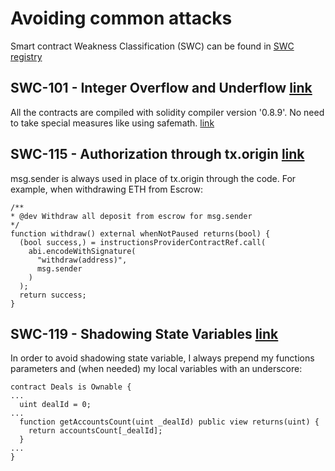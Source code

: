 # Avoiding common attacks

Smart contract Weakness Classification (SWC) can be found in [SWC registry](https://swcregistry.io/) 

## SWC-101 - Integer Overflow and Underflow [link](https://swcregistry.io/docs/SWC-101)

All the contracts are compiled with solidity compiler version '0.8.9'. No need to take special measures like using safemath.
[link](https://docs.soliditylang.org/en/v0.8.9/080-breaking-changes.html?highlight=underflow)

## SWC-115 - Authorization through tx.origin [link](https://swcregistry.io/docs/SWC-115)

msg.sender is always used in place of tx.origin through the code. For example, when withdrawing ETH from Escrow:

```
/**
* @dev Withdraw all deposit from escrow for msg.sender
*/
function withdraw() external whenNotPaused returns(bool) {
  (bool success,) = instructionsProviderContractRef.call(
    abi.encodeWithSignature(
      "withdraw(address)",
      msg.sender
    )
  );
  return success;
}
```
## SWC-119 - Shadowing State Variables [link](https://swcregistry.io/docs/SWC-119)

In order to avoid shadowing state variable, I always prepend my functions parameters and (when needed) my local variables with an underscore:

```
contract Deals is Ownable {
...
  uint dealId = 0;
...
  function getAccountsCount(uint _dealId) public view returns(uint) {
    return accountsCount[_dealId];
  }
...
}
```
